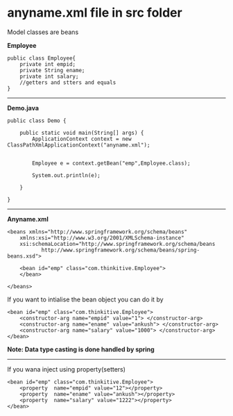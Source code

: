 # anyname.xml file in src folder

Model classes are beans

**Employee**

```
public class Employee{
	private int empid;
	private String ename;
	private int salary;
	//getters and stters and equals
}
```

---

**Demo.java**

```
public class Demo {

	public static void main(String[] args) {
		ApplicationContext context = new ClassPathXmlApplicationContext("anyname.xml");


		Employee e = context.getBean("emp",Employee.class);

		System.out.println(e);

	}

}

```

---

**Anyname.xml**

```
<beans xmlns="http://www.springframework.org/schema/beans"
	xmlns:xsi="http://www.w3.org/2001/XMLSchema-instance"
	xsi:schemaLocation="http://www.springframework.org/schema/beans
           http://www.springframework.org/schema/beans/spring-beans.xsd">

	<bean id="emp" class="com.thinkitive.Employee">
	</bean>

</beans>
```

If you want to intialise the bean object you can do it by

```
<bean id="emp" class="com.thinkitive.Employee">
	<constructor-arg name="empid" value="1"> </constructor-arg>
	<constructor-arg name="ename" value="ankush"> </constructor-arg>
	<constructor-arg name="salary" value="1000"> </constructor-arg>
</bean>

```

**Note: Data type casting is done handled by spring**

---

If you wana inject using property(setters)

```
<bean id="emp" class="com.thinkitive.Employee">
	<property  name="empid" value="12"></property>
	<property  name="ename" value="ankush"></property>
	<property  name="salary" value="1222"></property>
</bean>
```
